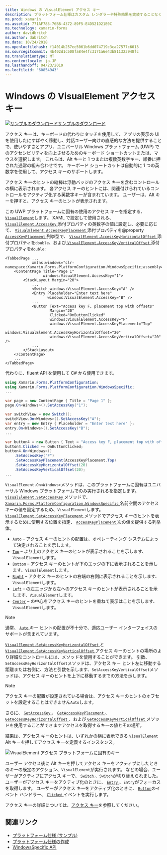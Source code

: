 ```yaml
---
title: Windows の VisualElement アクセス キー
description: プラットフォーム仕様はカスタム レンダラーや特殊効果を実装することなく、特定のプラットフォームでのみ利用できる機能の使用を可能にします。 この記事を VisualElement をアクセス キーを指定します。 Windows プラットフォームに固有の使用方法について説明します。
ms.prod: xamarin
ms.assetid: 771AF785-76B8-4372-89F5-E4D521D21E0C
ms.technology: xamarin-forms
author: davidbritch
ms.author: dabritch
ms.date: 10/24/2018
ms.openlocfilehash: f14014b257ee5061b6dd074719c3ca27577c6013
ms.sourcegitcommit: 4b402d1c508fa84e4fc3171a6e43b811323948fc
ms.translationtype: MT
ms.contentlocale: ja-JP
ms.lasthandoff: 04/23/2019
ms.locfileid: "60854943"
---
```

# <a name="visualelement-access-keys-on-windows"></a>Windows の VisualElement アクセス キー

[![サンプルのダウンロード](~/media/shared/download.png)サンプルのダウンロード](https://developer.xamarin.com/samples/xamarin-forms/userinterface/platformspecifics/)

アクセス キーは、キーボードの代わりにタッチを使用して、アプリの表示の UI を使用したにすばやく移動し、対話ユーザー向けの直感的な方法を提供することで、使いやすさとアプリ、ユニバーサル Windows プラットフォーム (UWP) でのアクセシビリティを向上させるためのキーボード ショートカットまたは、マウスを選択します。 これらは、Alt キーと 1 つまたは複数英数字キー、順番に押された通常の組み合わせです。 キーボード ショートカットは自動的に 1 つの英数字を使用して、アクセス キーのサポートします。

アクセス キーのヒントの縦棒は浮動バッジのアクセス キーを含むコントロールの横に表示されます。 各アクセス キーのヒントには、関連付けられているコントロールをアクティブ化する英数字キーが含まれています。 ユーザーは、Alt キーを押すと、アクセス キーのヒントが表示されます。

この UWP プラットフォームに固有の使用のアクセス キーを指定する、 [ `VisualElement`](xref:Xamarin.Forms.VisualElement)します。 XAML で設定して使用される、 [ `VisualElement.AccessKey` ](xref:Xamarin.Forms.PlatformConfiguration.WindowsSpecific.VisualElement.AccessKeyProperty)添付プロパティの英数字の値に設定し、必要に応じて、 [ `VisualElement.AccessKeyPlacement` ](xref:Xamarin.Forms.PlatformConfiguration.WindowsSpecific.VisualElement.AccessKeyPlacementProperty)添付プロパティを@property[ `AccessKeyPlacement` ](xref:Xamarin.Forms.AccessKeyPlacement)列挙型で、 [ `VisualElement.AccessKeyHorizontalOffset` ](xref:Xamarin.Forms.PlatformConfiguration.WindowsSpecific.VisualElement.AccessKeyHorizontalOffsetProperty)添付プロパティを`double`、および[ `VisualElement.AccessKeyVerticalOffset` ](xref:Xamarin.Forms.PlatformConfiguration.WindowsSpecific.VisualElement.AccessKeyVerticalOffsetProperty)添付プロパティを`double`:

```xaml
<TabbedPage ...
            xmlns:windows="clr-namespace:Xamarin.Forms.PlatformConfiguration.WindowsSpecific;assembly=Xamarin.Forms.Core">
    <ContentPage Title="Page 1"
                 windows:VisualElement.AccessKey="1">
        <StackLayout Margin="20">
            ...
            <Switch windows:VisualElement.AccessKey="A" />
            <Entry Placeholder="Enter text here"
                   windows:VisualElement.AccessKey="B" />
            ...
            <Button Text="Access key F, placement top with offsets"
                    Margin="20"
                    Clicked="OnButtonClicked"
                    windows:VisualElement.AccessKey="F"
                    windows:VisualElement.AccessKeyPlacement="Top"
                    windows:VisualElement.AccessKeyHorizontalOffset="20"
                    windows:VisualElement.AccessKeyVerticalOffset="20" />
            ...
        </StackLayout>
    </ContentPage>
    ...
</TabbedPage>
```

代わりに、fluent API を使用して C# から使用できます。

```csharp
using Xamarin.Forms.PlatformConfiguration;
using Xamarin.Forms.PlatformConfiguration.WindowsSpecific;
...

var page = new ContentPage { Title = "Page 1" };
page.On<Windows>().SetAccessKey("1");

var switchView = new Switch();
switchView.On<Windows>().SetAccessKey("A");
var entry = new Entry { Placeholder = "Enter text here" };
entry.On<Windows>().SetAccessKey("B");
...

var button4 = new Button { Text = "Access key F, placement top with offsets", Margin = new Thickness(20) };
button4.Clicked += OnButtonClicked;
button4.On<Windows>()
    .SetAccessKey("F")
    .SetAccessKeyPlacement(AccessKeyPlacement.Top)
    .SetAccessKeyHorizontalOffset(20)
    .SetAccessKeyVerticalOffset(20);
...
```

`VisualElement.On<Windows>`メソッドは、このプラットフォームに固有はユニバーサル Windows プラットフォームでのみ実行されるを指定します。 [ `VisualElement.SetAccessKey` ](xref:Xamarin.Forms.PlatformConfiguration.WindowsSpecific.VisualElement.SetAccessKey(Xamarin.Forms.IPlatformElementConfiguration{Xamarin.Forms.PlatformConfiguration.Windows,Xamarin.Forms.VisualElement},System.String))メソッドで、 [ `Xamarin.Forms.PlatformConfiguration.WindowsSpecific` ](xref:Xamarin.Forms.PlatformConfiguration.WindowsSpecific)名前空間のアクセス キーの値を設定するため、`VisualElement`します。 [ `VisualElement.SetAccessKeyPlacement` ](xref:Xamarin.Forms.PlatformConfiguration.WindowsSpecific.VisualElement.SetAccessKeyPlacement(Xamarin.Forms.IPlatformElementConfiguration{Xamarin.Forms.PlatformConfiguration.Windows,Xamarin.Forms.VisualElement},Xamarin.Forms.AccessKeyPlacement))メソッドでアクセス キーのヒントを表示するために使用する位置を指定、 [ `AccessKeyPlacement` ](xref:Xamarin.Forms.AccessKeyPlacement)次の値を提供する列挙体。

- [`Auto`](xref:Xamarin.Forms.AccessKeyPlacement.Auto) – アクセス キーのヒントの配置は、オペレーティング システムによって決定されることを示します。
- [`Top`](xref:Xamarin.Forms.AccessKeyPlacement.Top) – より上のアクセス キーのヒントが表示されることを示します、`VisualElement`します。
- [`Bottom`](xref:Xamarin.Forms.AccessKeyPlacement.Bottom) – アクセス キーのヒントが下のエッジの下に表示されることを示します、`VisualElement`します。
- [`Right`](xref:Xamarin.Forms.AccessKeyPlacement.Right) – アクセス キーのヒントの右端の右側に表示されることを示します、`VisualElement`します。
- [`Left`](xref:Xamarin.Forms.AccessKeyPlacement.Left) – の左エッジから左へのアクセス キーのヒントが表示されることを示します、`VisualElement`します。
- [`Center`](xref:Xamarin.Forms.AccessKeyPlacement.Center) – の中心をアクセス キーのヒントを重ねて表示はことを示します、`VisualElement`します。

> [!NOTE]
> 通常、 [ `Auto` ](xref:Xamarin.Forms.AccessKeyPlacement.Auto)キー ヒントの配置が不十分で、適応ユーザー インターフェイスのサポートが含まれています。

[ `VisualElement.SetAccessKeyHorizontalOffset` ](xref:Xamarin.Forms.PlatformConfiguration.WindowsSpecific.VisualElement.SetAccessKeyHorizontalOffset(Xamarin.Forms.IPlatformElementConfiguration{Xamarin.Forms.PlatformConfiguration.Windows,Xamarin.Forms.VisualElement},System.Double))と[ `VisualElement.SetAccessKeyVerticalOffset` ](xref:Xamarin.Forms.PlatformConfiguration.WindowsSpecific.VisualElement.SetAccessKeyVerticalOffset(Xamarin.Forms.IPlatformElementConfiguration{Xamarin.Forms.PlatformConfiguration.Windows,Xamarin.Forms.VisualElement},System.Double))アクセス キーのヒントの場所のより詳細なコントロールには、メソッドを使用することができます。 引数、`SetAccessKeyHorizontalOffset`メソッドは、アクセス キー ヒント左に移動する距離または右側に、方法と引数を示します、`SetAccessKeyVerticalOffset`メソッドは、アクセス キーのヒントを上下に移動するまでの方法を示します。

>[!NOTE]
> アクセス キーの配置が設定されている場合は、アクセス キーのヒントのオフセットを設定することはできません`Auto`します。

さらに、 [ `GetAccessKey` ](xref:Xamarin.Forms.PlatformConfiguration.WindowsSpecific.VisualElement.GetAccessKey(Xamarin.Forms.IPlatformElementConfiguration{Xamarin.Forms.PlatformConfiguration.Windows,Xamarin.Forms.VisualElement}))、 [ `GetAccessKeyPlacement` ](xref:Xamarin.Forms.PlatformConfiguration.WindowsSpecific.VisualElement.GetAccessKeyPlacement(Xamarin.Forms.IPlatformElementConfiguration{Xamarin.Forms.PlatformConfiguration.Windows,Xamarin.Forms.VisualElement}))、 [ `GetAccessKeyHorizontalOffset` ](xref:Xamarin.Forms.PlatformConfiguration.WindowsSpecific.VisualElement.GetAccessKeyHorizontalOffset(Xamarin.Forms.IPlatformElementConfiguration{Xamarin.Forms.PlatformConfiguration.Windows,Xamarin.Forms.VisualElement}))、および[ `GetAccessKeyVerticalOffset` ](xref:Xamarin.Forms.PlatformConfiguration.WindowsSpecific.VisualElement.GetAccessKeyVerticalOffset(Xamarin.Forms.IPlatformElementConfiguration{Xamarin.Forms.PlatformConfiguration.Windows,Xamarin.Forms.VisualElement}))メソッドを使用することができますアクセスを取得するキーの値とその場所。

結果は、アクセス キーのヒントは、いずれかの横に表示できる[ `VisualElement` ](xref:Xamarin.Forms.VisualElement) Alt キーを押してアクセス キーを定義するインスタンス。

![VisualElement アクセス プラットフォームに固有のキー](visualelement-access-keys-images/visualelement-accesskeys.png "VisualElement アクセス プラットフォームに固有のキー")

ユーザー アクセス後に Alt キーを押してアクセス キーをアクティブにしたときのキーの既定のアクション、`VisualElement`が実行されます。 などの場合、ユーザーがアクティブにアクセス キーで、 [ `Switch` ](xref:Xamarin.Forms.Switch)、`Switch`が切り替えられました。 ユーザーがアクセス キーをアクティブ化のときに、 [ `Entry` ](xref:Xamarin.Forms.Entry)、`Entry`がフォーカスを取得します。 ユーザーがアクセス キーをアクティブ化のときに、 [ `Button`](xref:Xamarin.Forms.Button)のイベント ハンドラー、 [ `Clicked` ](xref:Xamarin.Forms.Button.Clicked)イベントを実行します。

アクセス キーの詳細については、[アクセス キー](/windows/uwp/design/input/access-keys#key-tip-positioning)を参照してください。

## <a name="related-links"></a>関連リンク

- [プラットフォーム仕様 (サンプル)](https://developer.xamarin.com/samples/xamarin-forms/userinterface/platformspecifics/)
- [プラットフォーム仕様の作成](~/xamarin-forms/platform/platform-specifics/index.md#creating-platform-specifics)
- [WindowsSpecific API](xref:Xamarin.Forms.PlatformConfiguration.WindowsSpecific)
